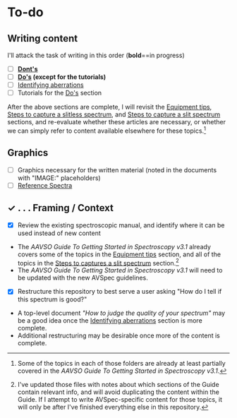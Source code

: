 # To-do

## Writing content

I'll attack the task of writing in this order (**bold**==in progress)

- [ ] **[Dont's](donts)**
- [ ] **[Do's](dos) (except for the tutorials)**
- [ ] [Identifying aberrations](identifying%20aberrations)
- [ ] Tutorials for the [Do's](dos) section

After the above sections are complete, I will revisit the [Equipment tips](z_low%20priority/equipment%20tips), [Steps to capture a slitless spectrum](z_low%20priority/steps%20to%20capture%20a%20slitless%20spectrum), and [Steps to capture a slit spectrum](z_low%20priority/steps%20to%20capture%20a%20slit%20spectrum) sections, and re-evaluate whether these articles are necessary, or whether we can simply refer to content available elsewhere for these topics.[^2]

## Graphics

- [ ] Graphics necessary for the written material (noted in the documents with "IMAGE:" placeholders)
- [ ] [Reference Spectra](reference%20spectra)

## &#10003; . . . Framing / Context

- [x] Review the existing spectroscopic manual, and identify where it can be used instead of new content
- The *AAVSO Guide To Getting Started in Spectroscopy v3.1* already covers some of the topics in the [Equipment tips](z_low%20priority/equipment%20tips) section, and all of the topics in the [Steps to captures a slit spectrum](z_low%20priority/steps%20to%20capture%20a%20slit%20spectrum) section.[^1]
- The *AAVSO Guide To Getting Started in Spectroscopy v3.1* will need to be updated with the new AVSpec guidelines.
- [x] Restructure this repository to best serve a user asking "How do I tell if this spectrum is good?"
- A top-level document *"How to judge the quality of your spectrum"* may be a good idea once the [Identifying aberrations](identifying%20aberrations) section is more complete.
- Additional restructuring may be desirable once more of the content is complete.

[^1]: I've updated those files with notes about which sections of the Guide contain relevant info, and will avoid duplicating the content within the Guide. If I attempt to write AVSpec-specific content for those topics, it will only be after I've finished everything else in this repository.

[^2]: Some of the topics in each of those folders are already at least partially covered in the *AAVSO Guide To Getting Started in Spectroscopy v3.1*.
